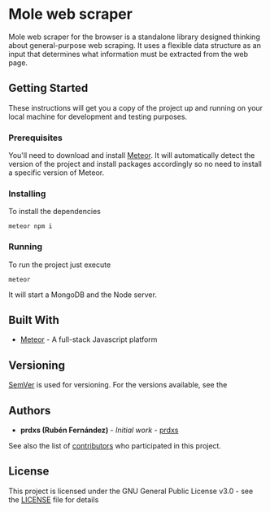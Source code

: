 # Mole web scraper

Mole web scraper for the browser is a standalone library designed thinking about
general-purpose web scraping. It uses a flexible data structure as an input that
determines what information must be extracted from the web page. 

## Getting Started

These instructions will get you a copy of the project up and running on your
local machine for development and testing purposes.

### Prerequisites

You'll need to download and install [Meteor](https://www.meteor.com/install). It
will automatically detect the version of the project and install packages
accordingly so no need to install a specific version of Meteor.

### Installing

To install the dependencies

```
meteor npm i
```

### Running

To run the project just execute

```
meteor
```

It will start a MongoDB and the Node server.

## Built With

* [Meteor](https://www.meteor.com/) - A full-stack Javascript platform

## Versioning

[SemVer](http://semver.org/) is used for versioning. For the versions available,
see the

## Authors

* **prdxs (Rubén Fernández)** - *Initial work* - [prdxs](https://github.com/prdxs)

See also the list of [contributors](https://github.com/prdxs/freek-ecommerce/contributors) who participated in this project.

## License

This project is licensed under the GNU General Public License v3.0 - see the [LICENSE](LICENSE.md) file for details
